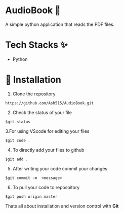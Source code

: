 # AudioBook  📓
A simple python application that reads the PDF files.

# Tech Stacks ✨
- Python

# 🚀&nbsp;Installation 
1. Clone the repository 
```
https://github.com/Ash515/AudioBook.git
```
2. Check the status of your file 
```
$git status
```

3.For using VScode for editing your files 
```
$git code .
```
4. To directly add your files to github
```
$git add .
```
5. After writing your code commit your changes 
```
$git commit -m  <message>
```
6. To pull your code to reposoitory
```
$git push origin master
```
Thats all about installation and version control with **Git**
